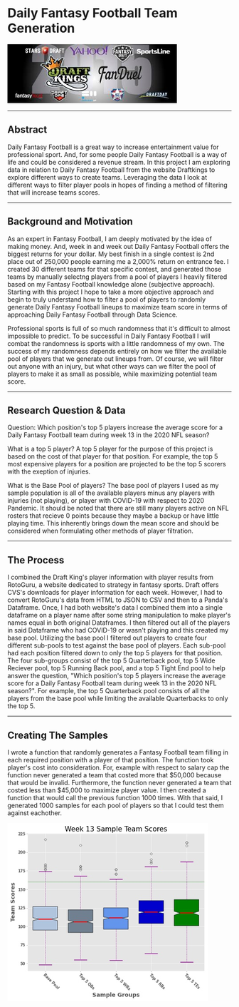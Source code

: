 # Daily Fantasy Football Team Generation

![Alt text](download.jpg?raw=true "DFS")

---------------------------------------------------------------------------------------------------------------------------------
## Abstract

Daily Fantasy Football is a great way to increase entertainment value for professional sport. And, for some people Daily Fantasy Football is a way of life and could be considered a revenue stream. In this project I am exploring data in relation to Daily Fantasy Football from the website Draftkings to explore different ways to create teams. Leveraging the data I look at different ways to filter player pools in hopes of finding a method of filtering that will increase teams scores. 


---------------------------------------------------------------------------------------------------------------------------------

## Background and Motivation

As an expert in Fantasy Football, I am deeply motivated by the idea of making money. And, week in and week out Daily Fantasy Football offers the biggest returns for your dollar. My best finish in a single contest is 2nd place out of 250,000 people earning me a 2,000% return on entrance fee. I created 30 different teams for that specific contest, and generated those teams by manually selectng players from a pool of players I heavily filtered based on my Fantasy Football knowledge alone (subjective approach). Starting with this project I hope to take a more objective approach and begin to truly understand how to filter a pool of players to randomly generate Daily Fantasy Football lineups to maximize team score in terms of approaching Daily Fantasy Football through Data Science.

Professional sports is full of so much randomness that it's difficult to almost impossible to predict. To be successful in Daily Fantasy Football I will combat the randomness is sports with a little randomness of my own. The success of my randomness depends entirely on how we filter the available pool of players that we generate out lineups from. Of course, we will filter out anyone with an injury, but what other ways can we filter the pool of players to make it as small as possible, while maximizing potential team score.


---------------------------------------------------------------------------------------------------------------------------------

## Research Question & Data


Question: Which position's top 5 players increase the average score for a Daily Fantasy Football team during week 13 in the 2020 NFL season?

What is a top 5 player? A top 5 player for the purpose of this project is based on the cost of that player for that position. For example, the top 5 most expensive players for a position are projected to be the top 5 scorers with the exeption of injuries. 

What is the Base Pool of players? The base pool of players I used as my sample population is all of the available players minus any players with injuries (not playing), or player with COVID-19 with respect to 2020 Pandemic. It should be noted that there are still many players active on NFL rosters that recieve 0 points because they maybe a backup or have little playing time. This inherently brings down the mean score and should be considered when formulating other methods of player filtration. 


---------------------------------------------------------------------------------------------------------------------------------


## The Process 

I combined the Draft King's player information with player results from RotoGuru, a website dedicated to strategy in fantasy sports. Draft offers CVS's downloads for player information for each week. However, I had to convert RotoGuru's data from HTML to JSON to CSV and then to a Panda's Dataframe. Once, I had both website's data I combined them into a single dataframe on a player name after some string manipulation to make player's names equal in both original Dataframes. I then filtered out all of the players in said Dataframe who had COVID-19 or wasn't playing and this created my base pool. Utilizing the base pool I filtered out players to create four different sub-pools to test against the base pool of players. Each sub-pool had each position filtered down to only the top 5 players for that position. The four sub-groups consist of the top 5 Quarterback pool, top 5 Wide Reciever pool, top 5 Running Back pool, and a top 5 Tight End pool to help answer the question, "Which position's top 5 players increase the average score for a Daily Fantasy Football team during week 13 in the 2020 NFL season?". For example, the top 5 Quarterback pool consists of all the players from the base pool while limiting the available Quarterbacks to only the top 5. 

---------------------------------------------------------------------------------------------------------------------------------

## Creating The Samples

I wrote a function that randomly generates a Fantasy Football team filling in each required position with a player of that position. The function took player's cost into consideration. For, example with respect to salary cap the function never generated a team that costed more that $50,000 because that would be invalid. Furthermore, the function never generated a team that costed less than $45,000 to maximize player value. I then created a function that would call the previous function 1000 times. With that said, I generated 1000 samples for each pool of players so that I could test them against eachother.





![Alt text](Boxplt.jpg?raw=true "Distribution of each player pool team's score")


